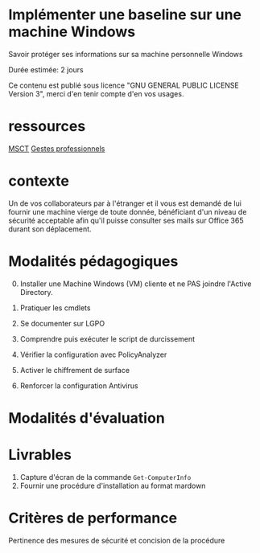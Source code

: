 # Implémenter une baseline sur une machine Windows

Savoir protéger ses informations sur sa machine personnelle Windows

Durée estimée: 2 jours

Ce contenu est publié sous licence "GNU GENERAL PUBLIC LICENSE Version 3", merci d'en tenir compte d'en vos usages.

# ressources

[MSCT](https://learn.microsoft.com/fr-fr/windows/security/operating-system-security/device-management/windows-security-configuration-framework/security-compliance-toolkit-10)
[Gestes professionnels](https://github.com/Aif4thah/Dojo-101)

# contexte

Un de vos collaborateurs par à l'étranger et il vous est demandé de lui fournir une machine vierge de toute donnée, 
bénéficiant d'un niveau de sécurité acceptable afin qu'il puisse consulter ses mails sur Office 365 durant son déplacement.


# Modalités pédagogiques

0. Installer une Machine Windows (VM) cliente et ne PAS joindre l'Active Directory.

1. Pratiquer les cmdlets

2. Se documenter sur LGPO

3. Comprendre puis exécuter le script de durcissement

4. Vérifier la configuration avec PolicyAnalyzer

5. Activer le chiffrement de surface

6. Renforcer la configuration Antivirus

# Modalités d'évaluation


# Livrables

1. Capture d'écran de la commande `Get-ComputerInfo`
2. Fournir une procédure d'installation au format mardown

# Critères de performance

Pertinence des mesures de sécurité et concision de la procédure